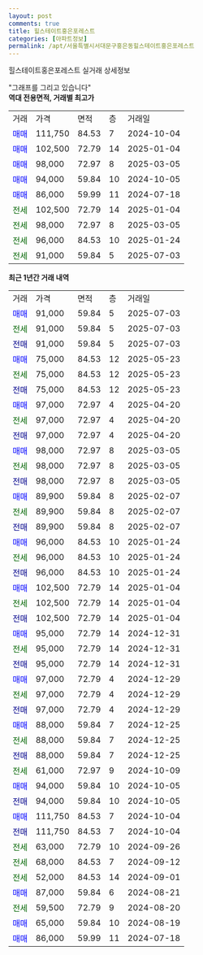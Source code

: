 ```yaml
---
layout: post
comments: true
title: 힐스테이트홍은포레스트
categories: [아파트정보]
permalink: /apt/서울특별시서대문구홍은동힐스테이트홍은포레스트
---
```


힐스테이트홍은포레스트 실거래 상세정보

<script type="text/javascript">
  google.charts.load('current', {'packages':['line', 'corechart']});
  google.charts.setOnLoadCallback(drawChart);

  function drawChart() {
    var data = new google.visualization.DataTable();
    data.addColumn('date', '거래일');
    data.addColumn('number', "매매");
    data.addColumn('number', "전세");
    data.addColumn('number', "전매");

    data.addRows([[new Date(Date.parse("2025-07-03")), 91000, null, null], [new Date(Date.parse("2025-07-03")), null, 91000, null], [new Date(Date.parse("2025-07-03")), null, null, 91000], [new Date(Date.parse("2025-05-23")), 75000, null, null], [new Date(Date.parse("2025-05-23")), null, 75000, null], [new Date(Date.parse("2025-05-23")), null, null, 75000], [new Date(Date.parse("2025-04-20")), 97000, null, null], [new Date(Date.parse("2025-04-20")), null, 97000, null], [new Date(Date.parse("2025-04-20")), null, null, 97000], [new Date(Date.parse("2025-03-05")), 98000, null, null], [new Date(Date.parse("2025-03-05")), null, 98000, null], [new Date(Date.parse("2025-03-05")), null, null, 98000], [new Date(Date.parse("2025-02-07")), 89900, null, null], [new Date(Date.parse("2025-02-07")), null, 89900, null], [new Date(Date.parse("2025-02-07")), null, null, 89900], [new Date(Date.parse("2025-01-24")), 96000, null, null], [new Date(Date.parse("2025-01-24")), null, 96000, null], [new Date(Date.parse("2025-01-24")), null, null, 96000], [new Date(Date.parse("2025-01-04")), 102500, null, null], [new Date(Date.parse("2025-01-04")), null, 102500, null], [new Date(Date.parse("2025-01-04")), null, null, 102500], [new Date(Date.parse("2024-12-31")), 95000, null, null], [new Date(Date.parse("2024-12-31")), null, 95000, null], [new Date(Date.parse("2024-12-31")), null, null, 95000], [new Date(Date.parse("2024-12-29")), 97000, null, null], [new Date(Date.parse("2024-12-29")), null, 97000, null], [new Date(Date.parse("2024-12-29")), null, null, 97000], [new Date(Date.parse("2024-12-25")), 88000, null, null], [new Date(Date.parse("2024-12-25")), null, 88000, null], [new Date(Date.parse("2024-12-25")), null, null, 88000], [new Date(Date.parse("2024-10-09")), null, 61000, null], [new Date(Date.parse("2024-10-05")), 94000, null, null], [new Date(Date.parse("2024-10-05")), null, null, 94000], [new Date(Date.parse("2024-10-04")), 111750, null, null], [new Date(Date.parse("2024-10-04")), null, null, 111750], [new Date(Date.parse("2024-09-26")), null, 63000, null], [new Date(Date.parse("2024-09-12")), null, 68000, null], [new Date(Date.parse("2024-09-01")), null, 52000, null], [new Date(Date.parse("2024-08-21")), 87000, null, null], [new Date(Date.parse("2024-08-20")), null, 59500, null], [new Date(Date.parse("2024-08-19")), 65000, null, null], [new Date(Date.parse("2024-07-18")), 86000, null, null]]);

    var options = {
      hAxis: {
        format: 'yyyy/MM/dd'
      },    
      lineWidth: 0,
      pointsVisible: true,    
      title: '최근 1년간 유형별 실거래가 분포',
      legend: { position: 'bottom' }
    };

    var formatter = new google.visualization.NumberFormat({pattern:'###,###'} );
    formatter.format(data, 1);
    formatter.format(data, 2);
    
    setTimeout(function() {
        var chart = new google.visualization.LineChart(document.getElementById('columnchart_material'));
        chart.draw(data, (options));
        document.getElementById('loading').style.display = 'none';
    }, 200);
  }
</script>


<div id="loading" style="z-index:20; display: block; margin-left: 0px">"그래프를 그리고 있습니다"</div>
<div id="columnchart_material" style="width: 95%; margin-left: 0px; display: block"></div>
<!-- contents start -->
<b>역대 전용면적, 거래별 최고가</b>
<table class="sortable">
    <tr>
      <td>거래</td>
      <td>가격</td>
      <td>면적</td>
      <td>층</td>
      <td>거래일</td>
    </tr>
        <tr>
          <td><a style="color: blue">매매</a></td>
          <td>111,750</td>
          <td>84.53</td>
          <td>7</td>
          <td>2024-10-04</td>
        </tr>            <tr>
          <td><a style="color: blue">매매</a></td>
          <td>102,500</td>
          <td>72.79</td>
          <td>14</td>
          <td>2025-01-04</td>
        </tr>            <tr>
          <td><a style="color: blue">매매</a></td>
          <td>98,000</td>
          <td>72.97</td>
          <td>8</td>
          <td>2025-03-05</td>
        </tr>            <tr>
          <td><a style="color: blue">매매</a></td>
          <td>94,000</td>
          <td>59.84</td>
          <td>10</td>
          <td>2024-10-05</td>
        </tr>            <tr>
          <td><a style="color: blue">매매</a></td>
          <td>86,000</td>
          <td>59.99</td>
          <td>11</td>
          <td>2024-07-18</td>
        </tr>        
        <tr>
              <td><a style="color: darkgreen">전세</a></td>
              <td>102,500</td>
              <td>72.79</td>
              <td>14</td>
              <td>2025-01-04</td>
            </tr>            <tr>
              <td><a style="color: darkgreen">전세</a></td>
              <td>98,000</td>
              <td>72.97</td>
              <td>8</td>
              <td>2025-03-05</td>
            </tr>            <tr>
              <td><a style="color: darkgreen">전세</a></td>
              <td>96,000</td>
              <td>84.53</td>
              <td>10</td>
              <td>2025-01-24</td>
            </tr>            <tr>
              <td><a style="color: darkgreen">전세</a></td>
              <td>91,000</td>
              <td>59.84</td>
              <td>5</td>
              <td>2025-07-03</td>
            </tr>        
    
</table>

<b>최근 1년간 거래 내역</b>

<table class="sortable">
    <tr>
      <td>거래</td>
      <td>가격</td>
      <td>면적</td>
      <td>층</td>
      <td>거래일</td>
    </tr>
    <tr>
      <td><a style="color: blue">매매</a></td>
      <td>91,000</td>
      <td>59.84</td>
      <td>5</td>
      <td>2025-07-03</td>
    </tr>          <tr>
      <td><a style="color: darkgreen">전세</a></td>
      <td>91,000</td>
      <td>59.84</td>
      <td>5</td>
      <td>2025-07-03</td>
    </tr>          <tr>
      <td><a style="color: darkblue">전매</a></td>
      <td>91,000</td>
      <td>59.84</td>
      <td>5</td>
      <td>2025-07-03</td>
    </tr>          <tr>
      <td><a style="color: blue">매매</a></td>
      <td>75,000</td>
      <td>84.53</td>
      <td>12</td>
      <td>2025-05-23</td>
    </tr>          <tr>
      <td><a style="color: darkgreen">전세</a></td>
      <td>75,000</td>
      <td>84.53</td>
      <td>12</td>
      <td>2025-05-23</td>
    </tr>          <tr>
      <td><a style="color: darkblue">전매</a></td>
      <td>75,000</td>
      <td>84.53</td>
      <td>12</td>
      <td>2025-05-23</td>
    </tr>          <tr>
      <td><a style="color: blue">매매</a></td>
      <td>97,000</td>
      <td>72.97</td>
      <td>4</td>
      <td>2025-04-20</td>
    </tr>          <tr>
      <td><a style="color: darkgreen">전세</a></td>
      <td>97,000</td>
      <td>72.97</td>
      <td>4</td>
      <td>2025-04-20</td>
    </tr>          <tr>
      <td><a style="color: darkblue">전매</a></td>
      <td>97,000</td>
      <td>72.97</td>
      <td>4</td>
      <td>2025-04-20</td>
    </tr>          <tr>
      <td><a style="color: blue">매매</a></td>
      <td>98,000</td>
      <td>72.97</td>
      <td>8</td>
      <td>2025-03-05</td>
    </tr>          <tr>
      <td><a style="color: darkgreen">전세</a></td>
      <td>98,000</td>
      <td>72.97</td>
      <td>8</td>
      <td>2025-03-05</td>
    </tr>          <tr>
      <td><a style="color: darkblue">전매</a></td>
      <td>98,000</td>
      <td>72.97</td>
      <td>8</td>
      <td>2025-03-05</td>
    </tr>          <tr>
      <td><a style="color: blue">매매</a></td>
      <td>89,900</td>
      <td>59.84</td>
      <td>8</td>
      <td>2025-02-07</td>
    </tr>          <tr>
      <td><a style="color: darkgreen">전세</a></td>
      <td>89,900</td>
      <td>59.84</td>
      <td>8</td>
      <td>2025-02-07</td>
    </tr>          <tr>
      <td><a style="color: darkblue">전매</a></td>
      <td>89,900</td>
      <td>59.84</td>
      <td>8</td>
      <td>2025-02-07</td>
    </tr>          <tr>
      <td><a style="color: blue">매매</a></td>
      <td>96,000</td>
      <td>84.53</td>
      <td>10</td>
      <td>2025-01-24</td>
    </tr>          <tr>
      <td><a style="color: darkgreen">전세</a></td>
      <td>96,000</td>
      <td>84.53</td>
      <td>10</td>
      <td>2025-01-24</td>
    </tr>          <tr>
      <td><a style="color: darkblue">전매</a></td>
      <td>96,000</td>
      <td>84.53</td>
      <td>10</td>
      <td>2025-01-24</td>
    </tr>          <tr>
      <td><a style="color: blue">매매</a></td>
      <td>102,500</td>
      <td>72.79</td>
      <td>14</td>
      <td>2025-01-04</td>
    </tr>          <tr>
      <td><a style="color: darkgreen">전세</a></td>
      <td>102,500</td>
      <td>72.79</td>
      <td>14</td>
      <td>2025-01-04</td>
    </tr>          <tr>
      <td><a style="color: darkblue">전매</a></td>
      <td>102,500</td>
      <td>72.79</td>
      <td>14</td>
      <td>2025-01-04</td>
    </tr>          <tr>
      <td><a style="color: blue">매매</a></td>
      <td>95,000</td>
      <td>72.79</td>
      <td>14</td>
      <td>2024-12-31</td>
    </tr>          <tr>
      <td><a style="color: darkgreen">전세</a></td>
      <td>95,000</td>
      <td>72.79</td>
      <td>14</td>
      <td>2024-12-31</td>
    </tr>          <tr>
      <td><a style="color: darkblue">전매</a></td>
      <td>95,000</td>
      <td>72.79</td>
      <td>14</td>
      <td>2024-12-31</td>
    </tr>          <tr>
      <td><a style="color: blue">매매</a></td>
      <td>97,000</td>
      <td>72.79</td>
      <td>4</td>
      <td>2024-12-29</td>
    </tr>          <tr>
      <td><a style="color: darkgreen">전세</a></td>
      <td>97,000</td>
      <td>72.79</td>
      <td>4</td>
      <td>2024-12-29</td>
    </tr>          <tr>
      <td><a style="color: darkblue">전매</a></td>
      <td>97,000</td>
      <td>72.79</td>
      <td>4</td>
      <td>2024-12-29</td>
    </tr>          <tr>
      <td><a style="color: blue">매매</a></td>
      <td>88,000</td>
      <td>59.84</td>
      <td>7</td>
      <td>2024-12-25</td>
    </tr>          <tr>
      <td><a style="color: darkgreen">전세</a></td>
      <td>88,000</td>
      <td>59.84</td>
      <td>7</td>
      <td>2024-12-25</td>
    </tr>          <tr>
      <td><a style="color: darkblue">전매</a></td>
      <td>88,000</td>
      <td>59.84</td>
      <td>7</td>
      <td>2024-12-25</td>
    </tr>          <tr>
      <td><a style="color: darkgreen">전세</a></td>
      <td>61,000</td>
      <td>72.97</td>
      <td>9</td>
      <td>2024-10-09</td>
    </tr>          <tr>
      <td><a style="color: blue">매매</a></td>
      <td>94,000</td>
      <td>59.84</td>
      <td>10</td>
      <td>2024-10-05</td>
    </tr>          <tr>
      <td><a style="color: darkblue">전매</a></td>
      <td>94,000</td>
      <td>59.84</td>
      <td>10</td>
      <td>2024-10-05</td>
    </tr>          <tr>
      <td><a style="color: blue">매매</a></td>
      <td>111,750</td>
      <td>84.53</td>
      <td>7</td>
      <td>2024-10-04</td>
    </tr>          <tr>
      <td><a style="color: darkblue">전매</a></td>
      <td>111,750</td>
      <td>84.53</td>
      <td>7</td>
      <td>2024-10-04</td>
    </tr>          <tr>
      <td><a style="color: darkgreen">전세</a></td>
      <td>63,000</td>
      <td>72.79</td>
      <td>10</td>
      <td>2024-09-26</td>
    </tr>          <tr>
      <td><a style="color: darkgreen">전세</a></td>
      <td>68,000</td>
      <td>84.53</td>
      <td>7</td>
      <td>2024-09-12</td>
    </tr>          <tr>
      <td><a style="color: darkgreen">전세</a></td>
      <td>52,000</td>
      <td>84.53</td>
      <td>14</td>
      <td>2024-09-01</td>
    </tr>          <tr>
      <td><a style="color: blue">매매</a></td>
      <td>87,000</td>
      <td>59.84</td>
      <td>6</td>
      <td>2024-08-21</td>
    </tr>          <tr>
      <td><a style="color: darkgreen">전세</a></td>
      <td>59,500</td>
      <td>72.79</td>
      <td>9</td>
      <td>2024-08-20</td>
    </tr>          <tr>
      <td><a style="color: blue">매매</a></td>
      <td>65,000</td>
      <td>59.84</td>
      <td>10</td>
      <td>2024-08-19</td>
    </tr>          <tr>
      <td><a style="color: blue">매매</a></td>
      <td>86,000</td>
      <td>59.99</td>
      <td>11</td>
      <td>2024-07-18</td>
    </tr>      </table>
<!-- contents end -->    

